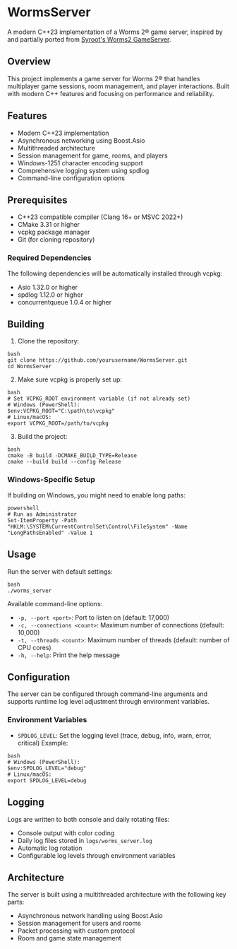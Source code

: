﻿# WormsServer

A modern C++23 implementation of a Worms 2® game server,
inspired by and partially ported
from [Syroot's Worms2 GameServer](https://gitlab.com/Syroot/Worms/-/tree/master/src/tool/Syroot.Worms.Worms2.GameServer).

## Overview

This project implements a game server for Worms 2® that handles multiplayer game
sessions,
room management, and player interactions.
Built with modern C++ features and focusing on performance and reliability.

## Features

- Modern C++23 implementation
- Asynchronous networking using Boost.Asio
- Multithreaded architecture
- Session management for game, rooms, and players
- Windows-1251 character encoding support
- Comprehensive logging system using spdlog
- Command-line configuration options

## Prerequisites

- C++23 compatible compiler (Clang 16+ or MSVC 2022+)
- CMake 3.31 or higher
- vcpkg package manager
- Git (for cloning repository)

### Required Dependencies

The following dependencies will be automatically installed through vcpkg:

- Asio 1.32.0 or higher
- spdlog 1.12.0 or higher
- concurrentqueue 1.0.4 or higher

## Building

1. Clone the repository:

```
bash
git clone https://github.com/yourusername/WormsServer.git
cd WormsServer
```

2. Make sure vcpkg is properly set up:

```
bash
# Set VCPKG_ROOT environment variable (if not already set)
# Windows (PowerShell):
$env:VCPKG_ROOT="C:\path\to\vcpkg"
# Linux/macOS:
export VCPKG_ROOT=/path/to/vcpkg
```

3. Build the project:

```
bash
cmake -B build -DCMAKE_BUILD_TYPE=Release
cmake --build build --config Release
```

### Windows-Specific Setup

If building on Windows, you might need to enable long paths:

```
powershell
# Run as Administrator
Set-ItemProperty -Path "HKLM:\SYSTEM\CurrentControlSet\Control\FileSystem" -Name "LongPathsEnabled" -Value 1
```

## Usage

Run the server with default settings:

```
bash
./worms_server
```

Available command-line options:

- `-p, --port <port>`: Port to listen on (default: 17,000)
- `-c, --connections <count>`: Maximum number of connections (default: 10,000)
- `-t, --threads <count>`: Maximum number of threads (default: number of CPU
  cores)
- `-h, --help`: Print the help message

## Configuration

The server can be configured through command-line arguments and supports runtime
log level adjustment through environment variables.

### Environment Variables

- `SPDLOG_LEVEL`: Set the logging level (trace, debug, info, warn, error,
  critical)
  Example:

```
bash
# Windows (PowerShell):
$env:SPDLOG_LEVEL="debug"
# Linux/macOS:
export SPDLOG_LEVEL=debug
```

## Logging

Logs are written to both console and daily rotating files:

- Console output with color coding
- Daily log files stored in `logs/worms_server.log`
- Automatic log rotation
- Configurable log levels through environment variables

## Architecture

The server is built using a multithreaded architecture with the following key
parts:

- Asynchronous network handling using Boost.Asio
- Session management for users and rooms
- Packet processing with custom protocol
- Room and game state management